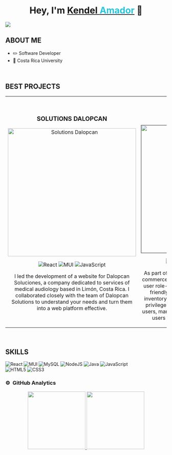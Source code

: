 <div align="center">
  <h1 align="center">Hey, I'm <a href="https://kendel.netlify.app/">Kendel <span style="color: #26C6DA;">Amador</span></a> 👋</h1>
</div>
<img src="https://imgur.com/MArchLO.png">
<br>

## ABOUT ME

- ✏️ Software Developer
- 📗 Costa Rica University
<br>

## BEST PROJECTS
<table>
<tr>
<td width="50%">
<h3 align="center">SOLUTIONS DALOPCAN</h3>
<div align="center">
<a href="https://dalopcan.netlify.app/" target="_blank"><img src="https://imgur.com/NascLPr.jpeg" width="400" alt="Solutions Dalopcan"></a>

![React](https://img.shields.io/badge/react-%2320232a.svg?style=for-the-badge&logo=react&logoColor=%2361DAFB)
![MUI](https://img.shields.io/badge/MUI-%230081CB.svg?style=for-the-badge&logo=mui&logoColor=white)
![JavaScript](https://img.shields.io/badge/javascript-%23323330.svg?style=for-the-badge&logo=javascript&logoColor=%23F7DF1E)

<p>I led the development of a website for Dalopcan Soluciones, a company dedicated to services of medical audiology based in Limón, Costa Rica. I collaborated closely with the team of Dalopcan Solutions to understand your needs and turn them into a web platform effective.</p>
</div>
                                                                                      
</td>

<td width="50%">
               <br>
<h3 align="center">HOTWEELS</h3>
<div align="center">                                       
<a href="" target="_blank"><img src="https://imgur.com/sAPkXAM.jpeg" width="400" alt="Hoteweels"></a>

![Angular](https://img.shields.io/badge/angular-%23DD0031.svg?style=for-the-badge&logo=angular&logoColor=white)
![MySQL](https://img.shields.io/badge/mysql-4479A1.svg?style=for-the-badge&logo=mysql&logoColor=white)
![Bootstrap](https://img.shields.io/badge/bootstrap-%238511FA.svg?style=for-the-badge&logo=bootstrap&logoColor=white)

</p>As part of a UCR course project, I developed an e-commerce platform with inventory management and user role-based access control. It featured a user-friendly interface, a shopping cart, and robust inventory tracking. Different user roles had distinct privileges: administrators managed inventory and users, managers handled specific tasks, and regular users could browse and purchase products. </p>
</div>                                                             
</table>  
</div>
<br>

## SKILLS

![React](https://img.shields.io/badge/react-%2320232a.svg?style=for-the-badge&logo=react&logoColor=%2361DAFB)
![MUI](https://img.shields.io/badge/MUI-%230081CB.svg?style=for-the-badge&logo=mui&logoColor=white)
![MySQL](https://img.shields.io/badge/mysql-4479A1.svg?style=for-the-badge&logo=mysql&logoColor=white)
![NodeJS](https://img.shields.io/badge/node.js-6DA55F?style=for-the-badge&logo=node.js&logoColor=white)
![Java](https://img.shields.io/badge/java-%23ED8B00.svg?style=for-the-badge&logo=openjdk&logoColor=white)
![JavaScript](https://img.shields.io/badge/javascript-%23323330.svg?style=for-the-badge&logo=javascript&logoColor=%23F7DF1E)\
![HTML5](https://img.shields.io/badge/html5-%23E34F26.svg?style=for-the-badge&logo=html5&logoColor=white)
![CSS3](https://img.shields.io/badge/css3-%231572B6.svg?style=for-the-badge&logo=css3&logoColor=white)
<br>

### ⚙️ &nbsp;GitHub Analytics

<p align="center">
<a href="https://github.com/kendel-amador">
  <img height="180em" src="https://github-readme-stats-eight-theta.vercel.app/api?username=kendel-amador&show_icons=true&theme=algolia&include_all_commits=true&count_private=true"/>
  <img height="180em" src="https://github-readme-stats-eight-theta.vercel.app/api/top-langs/?username=kendel-amador&layout=compact&langs_count=8&theme=algolia"/>
</a>
</p>


